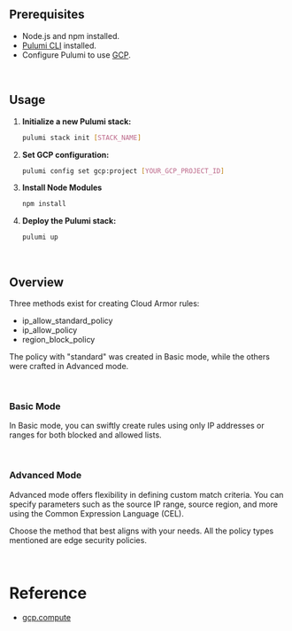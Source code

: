 ## Prerequisites
- Node.js and npm installed.
- [Pulumi CLI](https://www.pulumi.com/docs/cli/) installed.
- Configure Pulumi to use [GCP](https://www.pulumi.com/docs/clouds/gcp/setup/).

<br/>

## Usage
1. **Initialize a new Pulumi stack:**
    ```bash
    pulumi stack init [STACK_NAME]
    ```

2. **Set GCP configuration:**
    ```bash
    pulumi config set gcp:project [YOUR_GCP_PROJECT_ID]
    ```

3. **Install Node Modules**
    ```bash
    npm install
    ```

4. **Deploy the Pulumi stack:**
    ```bash
    pulumi up
    ```

<br/>

## Overview

Three methods exist for creating Cloud Armor rules:

- ip_allow_standard_policy
- ip_allow_policy
- region_block_policy

The policy with "standard" was created in Basic mode, while the others were crafted in Advanced mode.

<br/>

### Basic Mode
In Basic mode, you can swiftly create rules using only IP addresses or ranges for both blocked and allowed lists.

<br/>

### Advanced Mode
Advanced mode offers flexibility in defining custom match criteria. You can specify parameters such as the source IP range, source region, and more using the Common Expression Language (CEL).

Choose the method that best aligns with your needs. All the policy types mentioned are edge security policies.

<br/>

# Reference
- [gcp.compute](https://www.pulumi.com/registry/packages/gcp/api-docs/compute/#gcp-compute)
